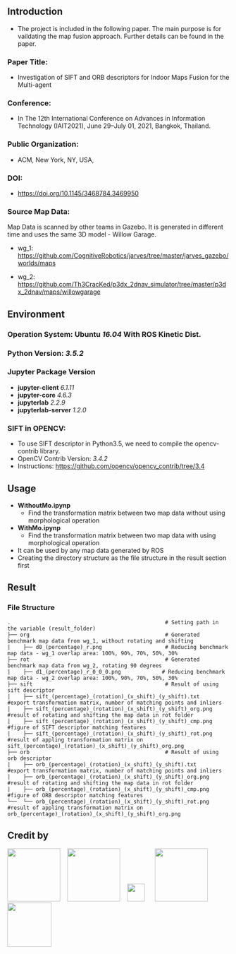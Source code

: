 ## Introduction
- The project is included in the following paper. The main purpose is for vaildating the map fusion approach. Further details can be found in the paper.
### Paper Title: 
- Investigation of SIFT and ORB descriptors for Indoor Maps Fusion for the Multi-agent
### Conference: 
- In The 12th International Conference on Advances in Information Technology (IAIT2021), June 29–July 01, 2021, Bangkok, Thailand.
### Public Organization:
- ACM, New York, NY, USA,
### DOI: 
- https://doi.org/10.1145/3468784.3469950

### Source Map Data:
Map Data is scanned by other teams in Gazebo. It is generated in different time and uses the same 3D model - Willow Garage.

- wg_1: https://github.com/CognitiveRobotics/jarves/tree/master/jarves_gazebo/worlds/maps

- wg_2: https://github.com/Th3CracKed/p3dx_2dnav_simulator/tree/master/p3dx_2dnav/maps/willowgarage

## Environment
### Operation System: Ubuntu *16.04* With ROS Kinetic Dist.
### Python Version: *3.5.2* 
### Jupyter Package Version
- **jupyter-client**                *6.1.11*
- **jupyter-core**                  *4.6.3*
- **jupyterlab**                    *2.2.9*
- **jupyterlab-server**             *1.2.0*

### SIFT in OPENCV:
- To use SIFT descriptor in Python3.5, we need to compile the opencv-contrib library.
- OpenCV Contrib Version: *3.4.2*
- Instructions: https://github.com/opencv/opencv_contrib/tree/3.4

## Usage
- **WithoutMo.ipynp**
  - Find the transformation matrix between two map data without using morphological operation
- **WithMo.ipynp**
  - Find the transformation matrix between two map data with using morphological operation
- It can be used by any map data generated by ROS
- Creating the directory structure as the file structure in the result section first

## Result
### File Structure

    .                                                 # Setting path in the variable (result_folder)
    ├── org                                           # Generated benchmark map data from wg_1, without rotating and shifting
    |    ├── d0_(percentage)_r.png                    # Reducing benchmark map data - wg_1 overlap area: 100%, 90%, 70%, 50%, 30%
    ├── rot                                           # Generated benchmark map data from wg_2, rotating 90 degrees
    |    ├── d1_(percentage)_r_0_0_0.png             # Reducing benchmark map data - wg_2 overlap area: 100%, 90%, 70%, 50%, 30%
    ├── sift                                          # Result of using sift descriptor
    |    ├── sift_(percentage)_(rotation)_(x_shift)_(y_shift).txt      #export transformation matrix, number of matching points and inliers         
    |    ├── sift_(percentage)_(rotation)_(x_shift)_(y_shift)_org.png  #result of rotating and shifting the map data in rot folder        
    |    ├── sift_(percentage)_(rotation)_(x_shift)_(y_shift)_cmp.png  #figure of SIFT descriptor matching features
    |    ├── sift_(percentage)_(rotation)_(x_shift)_(y_shift)_rot.png  #result of appling transformation matrix on sift_(percentage)_(rotation)_(x_shift)_(y_shift)_org.png
    ├── orb                                           # Result of using orb descriptor
    |    ├── orb_(percentage)_(rotation)_(x_shift)_(y_shift).txt      #export transformation matrix, number of matching points and inliers         
    |    ├── orb_(percentage)_(rotation)_(x_shift)_(y_shift)_org.png  #result of rotating and shifting the map data in rot folder        
    |    ├── orb_(percentage)_(rotation)_(x_shift)_(y_shift)_cmp.png  #figure of ORB descriptor matching features
    └──  └── orb_(percentage)_(rotation)_(x_shift)_(y_shift)_rot.png  #result of appling transformation matrix on orb_(percentage)_(rotation)_(x_shift)_(y_shift)_org.png

## Credit by
<a href="https://www.nstda.or.th/"><img src="https://www.nstda.or.th/en/images/headers/nstda-logo-mhesi-30years-2.png" width="120"></a>&nbsp;&nbsp;&nbsp;&nbsp;<a href="https://www.nstda.or.th/taist_tokyo_tech/"><img src="https://www.nstda.or.th/taist_tokyo_tech/images/tokyoTech_LOgo-03.jpg" width="120"></a>&nbsp;&nbsp;&nbsp;&nbsp;<a href="https://www.ku.ac.th/"><img src="https://www.ku.ac.th/assets/images/header/KU_name_logo_62x62.svg" width="40"></a>&nbsp;&nbsp;&nbsp;&nbsp;</a>&nbsp;&nbsp;<a href="https://www.ee.ku.ac.th/"><img src="https://www.ee.ku.ac.th/www/wp-content/uploads/2018/11/Logo_ee.png" width="120"></a>&nbsp;&nbsp;&nbsp;&nbsp;<a href="https://www.robotcitizens.org/home"><img src="https://www.ee.ku.ac.th/www/wp-content/uploads/2019/01/robotlogo.png" width="100"></a>
